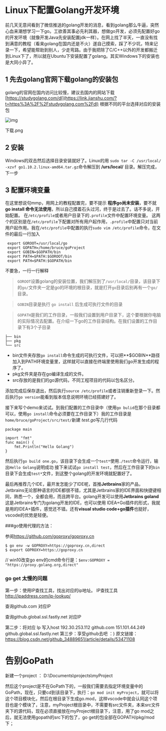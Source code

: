 # Linux下配置Golang开发环境

前几天无意间看到了微信推送的golang开发的消息，看到golang那么牛逼，突然心血来潮想学习一下go。工欲善其事必先利其器，想做go开发，必须先配置好go的开发环境（就像开发Java先安装配置jdk一样）。在网上找了半天，一直没有找到满意的教程（看来golang在国内还是不火）遂自己摸索，踩了不少坑，特来记录一下，希望能帮助到别人，少走弯路。由于我把除了C/C++以外的开发都搬迁到Linux下了，所以就在Ubuntu下安装配置了golang。其实Windows下的安装也是大同小异了。

## 1 先去golang官网下载golang的安装包

golang的官网在国内访问比较慢，建议去国内的网站下载[https://studygolang.com/dl](https://link.jianshu.com/?t=https%3A%2F%2Fstudygolang.com%2Fdl) 根据不同的平台选择对应的安装包

![img](https://upload-images.jianshu.io/upload_images/3622259-b10f761296d84e38.png?imageMogr2/auto-orient/strip|imageView2/2/w/1200/format/webp)

下载.png

 

## 2 安装

Windows的双击然后选择目录安装就好了。Linux的用 `sudo tar -C /usr/local/ -xzvf go1.10.2.linux-amd64.tar.gz`命令解压到 **/urs/local/** 目录。解压完成，下一步

## 3 配置环境变量

在这里想说句mmp，用网上的教程配置完，要不提示 **程序go尚未安装**，要不就 **go install 命令无法使用**，所以自己摸着石头过河，终于是过去了。话不多说，开始配置。
在`/etc/profile`或者用户目录下的`.profile`文件中配置环境变量。
这两个的区别是在`/etc/profile`下配置对所有用户起作用，`.profile`中配置只对当前用户起作用。我在`/etc/profile`中配置的执行`sudo vim /etc/profile`命令，在文件的最后一行加入

```
 export GOROOT=/usr/local/go
 export GOPATH=/home/bruce/goProject 
 export GOBIN=$GOPATH/bin
 export PATH=$PATH:$GOROOT/bin
 export PATH=$PATH:$GOPATH/bin
```

不要急，一行一行解释

> `GOROOT`设置golang的安装位置，我们解压到了`/usr/local/`目录，该目录下的`go/`文件夹一定是go的环境的根目录，就是打开`go`目录后别再有一个`go/`目录。

> `GOBIN`目录是执行 `go install` 后生成可执行文件的目录

> `GOPATH`是我们的工作目录，一般我们设置到用户目录下，这个要根据你电脑的实际情况去配置。在介绍一下go的工作目录结构。在我们设置的工作目录下有3个子目录

```
├── bin
├── pkg
└── src
```

- bin文件夹存放`go install`命令生成的可执行文件，可以把**$GOBIN**路径加入到PATH环境变量里，这样就可以直接在终端里使用我们go开发生成的程序了。
- pkg文件夹是存在go编译生成的文件。
- src存放的是我们的go源代码，不同工程项目的代码以包名区分。

添加完成后保存退出，然后执行`source /etc/profile`或者注销重新登录一下。然后执行`go version`能看到版本信息说明环境已经搭建好了。

接下来写个demo来试试。到我们配置的工作目录中（使用`go bulid`在那个目录都可以，使用`go install`命令必须要在工作目录下）我的工作目录是`home/bruce/goProject/src/test/`新建 *test.go*写几行代码

```
package main

import "fmt"
func main() {
    fmt.Println("Hello Golang")
}
```

然后执行`go build one.go`，该目录下会生成一个`test*`使用`./test`命令运行，输出`Hello Golang`说明成功
接下来试试`go install test`，然后在工作目录下的`bin`目录下会生成`test*`文件，到这整个golang的开发环境就配置好了。

最后再推荐几个IDE，最开发怎能少了IDE呢，首推**Jetbrains**家的产品，Jetbrains无论那种语言的IDE都很不错，尤其是Jetbrains家的IDE界面和快捷键相同，熟悉一个，全都会用，而且跨平台。golang开发可以使用**Jetbrains goland**这是Jetbrains专门为golang开发的IDE，也可以使用 IDEA+Go插件的形式，我就是用的IDEA+插件，感觉还不错。还有**visual studio code+go插件**也挺好，vscode的优势是轻便。



###go使用代理的方法：

参阅<https://github.com/goproxy/goproxy.cn>

```shell
$ go env -w GOPROXY=https://goproxy.cn,direct
$ export GOPROXY=https://goproxy.cn
```

// win10改变go env的cmd命令行是：`$env:GOPROXY = "https://proxy.golang.org,direct"`



### go get 太慢的问题

第一步：使用IP查找工具，找出对应的ip地址。
IP查找工具 <http://ipaddress.com/ip-lookup/>

查询github.com 对应IP


查询github.global.ssl.fastly.net 对应IP 



第二步：将对应 Ip 写入host
192.30.253.112 github.com
151.101.44.249 github.global.ssl.fastly.net
第三步：享受github去吧 ：)
原文链接：https://blog.csdn.net/github_34889651/article/details/53471108



# 告别GoPath

新建一个project ： D:\Documents\projects\myProject

然后这个project是不在GoPath下的，一般我们需要去指定环境变量中的GoPath，现在，只要cd到该目录下，执行：`go mod init myProject`，就可以将这个项目模块化，然后在根目录下生成go.mod，这样vscode中就会认同这个项目也是个模块了，注意，myProject根目录中，不需要有src文件夹，本来src文件夹下的源代码，现在必须直接放在myProject根目录下，注意，用了go mod之后，就无法使用gopath的src下的包了，go get的包全部在GOPATH/pkg/mod下；<br><br>



